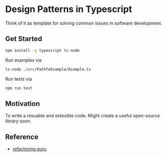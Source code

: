 # Design Patterns in Typescript

Think of it as template for solving common issues in software development.

## Get Started

```bash
npm install -g typescript ts-node
```

Run examples via

```bash
ts-node ./src/PathToExample/Example.ts
```

Run tests via

```bash
npm run test
```

## Motivation

To write a resuable and extesible code. Might create a useful open-source library soon.

## Reference

- [refactoring.guru](https://refactoring.guru/)
